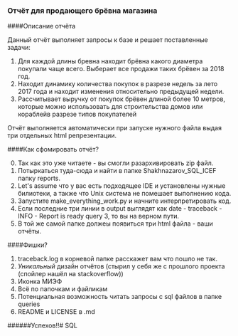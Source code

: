### Отчёт для продающего брёвна магазина

####Описание отчёта

Данный отчёт выполняет запросы к базе и решает поставленные задачи:
1. Для каждой длины бревна находит брёвна какого диаметра покупали чаще всего. Выберает все продажи таких брёвен за 2018 год.
2. Находит динамику количества покупок в разрезе недель за лето 2017 года и находит изменения относительно предыдущей недели.
3. Рассчитывает выручку от покупок брёвен длиной более 10 метров, которые можно использовать для строительства домов или кораблейв разрезе типов покупателей

Отчёт выполняется автоматически при запуске нужного файла выдая три отдельных html репрезентации.

####Как сфомировать отчёт?

0. Так как это уже читаете - вы смогли разархивировать zip файл.
1. Потыркаться туда-сюда и найти в папке Shakhnazarov_SQL_ICEF папку reports.
2. Let's assume что у вас есть подходящее IDE и установлены нужные билиотеки, а также что Unix система не помешает выполнению кода.
3. Запустите make_everything_work.py и начните интерпретировать код.
4. Если последние три линии в output выглядят как date - traceback - INFO - Report is ready query 3, то вы на верном пути.
5. В той же самой папке должеы появиться три html файла - ваши отчёты.

####Фишки?

1. traceback.log в корневой папке расскажет вам что пошло не так.
2. <i>Уникальный</i> дизайн отчётов (стырил у себя же с прошлого проекта (спойлер нашёл на stackoverflow))
3. Иконка МИЭФ
4. Всё по папочкам и файликам
5. Потенциальная возможность читать запросы с sql файлов в папке queries
6. README и LICENSE в .md

######Успехов!!#   S Q L  
 